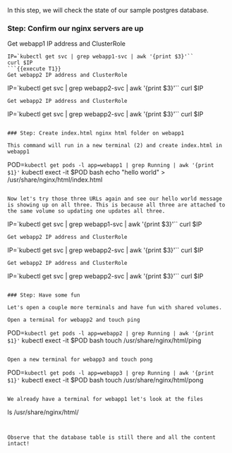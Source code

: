 In this step, we will check the state of our sample postgres database.

### Step: Confirm our nginx servers are up

Get webapp1 IP address and ClusterRole
```
IP=`kubectl get svc | grep webapp1-svc | awk '{print $3}'``
curl $IP
```{{execute T1}}
Get webapp2 IP address and ClusterRole
```
IP=`kubectl get svc | grep webapp2-svc | awk '{print $3}'``
curl $IP
```{{execute T1}}
Get webapp2 IP address and ClusterRole
```
IP=`kubectl get svc | grep webapp2-svc | awk '{print $3}'``
curl $IP
```{{execute T1}}

### Step: Create index.html nginx html folder on webapp1

This command will run in a new terminal (2) and create index.html in webapp1
```
POD=`kubectl get pods -l app=webapp1 | grep Running | awk '{print $1}'`
kubectl exect -it $POD bash
echo "hello world" > /usr/share/nginx/html/index.html
```{{execute T2}}

Now let's try those three URLs again and see our hello world message is showing up on all three. This is because all three are attached to the same volume so updating one updates all three.

```
IP=`kubectl get svc | grep webapp1-svc | awk '{print $3}'``
curl $IP
```{{execute T1}}
Get webapp2 IP address and ClusterRole
```
IP=`kubectl get svc | grep webapp2-svc | awk '{print $3}'``
curl $IP
```{{execute T1}}
Get webapp2 IP address and ClusterRole
```
IP=`kubectl get svc | grep webapp2-svc | awk '{print $3}'``
curl $IP
```{{execute T1}}

### Step: Have some fun

Let's open a couple more terminals and have fun with shared volumes.

Open a terminal for webapp2 and touch ping
```
POD=`kubectl get pods -l app=webapp2 | grep Running | awk '{print $1}'`
kubectl exect -it $POD bash
touch /usr/share/nginx/html/ping
```{{execute T3}}

Open a new terminal for webapp3 and touch pong
```
POD=`kubectl get pods -l app=webapp3 | grep Running | awk '{print $1}'`
kubectl exect -it $POD bash
touch /usr/share/nginx/html/pong
```{{execute T4}}

We already have a terminal for webapp1 let's look at the files
```
ls /usr/share/nginx/html/
```{{execute T2}}


Observe that the database table is still there and all the content intact!
